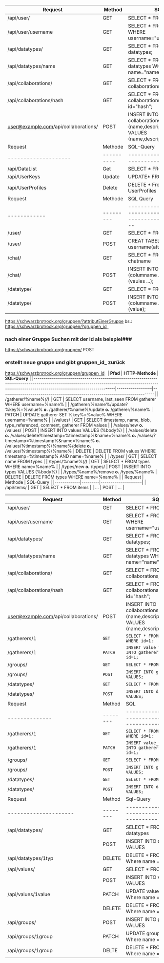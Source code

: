 | **Request**                          | **Method** | **SQL**                                                                                   |
|--------------------------------------|------------|-------------------------------------------------------------------------------------------|
| /api/user/                           | GET        | SELECT * FROM user;                                                                       |
| /api/user/username                   | GET        | SELECT * FROM user WHERE username="username";                                             |
| /api/datatypes/                      | GET        | SELECT * FROM datatypes;                                                                  |
| /api/datatypes/name                  | GET        | SELECT * FROM datatypes WHERE name="name";                                                |
| /api/collaborations/                 | GET        | SELECT * FROM collaborations;                                                             |
| /api/collaborations/hash             | GET        | SELECT * FROM collaborations WHERE id="hash";                                             |
| user@example.com/api/collaborations/ | POST       | INSERT INTO collaborations (name,description, picture) VALUES (name,description,picture); |
| Request            | Methode  | SQL-Query                   |   |   |   |   |   |   |   |
|--------------------|----------|-----------------------------|---|---|---|---|---|---|---|
| /api/DataList      | Get      | SELECT * FROM DataList      |   |   |   |   |   |   |   |
| /api/UserKeys      | Update   | UPDATE* FROM UserKeys       |   |   |   |   |   |   |   |
| /api/UserProfiles  | Delete   | DELETE * From UserProfiles  |   |   |   |   |   |   |   |
| Request    | Methode | SQL Query                                                 |   |   |   |   |   |   |   |
|------------|---------|-----------------------------------------------------------|---|---|---|---|---|---|---|
| /user/     | GET     | SELECT * FROM user                                        |   |   |   |   |   |   |   |
| /user/     | POST    | CREAT TABEL username(attribute)                           |   |   |   |   |   |   |   |
| /chat/     | GET     | SELECT * FROM chatname                                    |   |   |   |   |   |   |   |
| /chat/     | POST    | INSERT INTO chatname (columname ...) VALUES (vaules ...); |   |   |   |   |   |   |   |
| /datatype/ | GET     | SELECT * FROM datatype                                    |   |   |   |   |   |   |   |
| /datatype/ | POST    | INSERT INTO datatype (columname ...) VALUES (value);      |   |   |   |   |   |   |   |
https://schwarzbrotrock.org/gruppen/?attributEinerGruppe
bs.: https://schwarzbrotrock.org/gruppen/?gruppen_id_
### nach einer Gruppe Suchen mit der id als beispiel###       

https://schwarzbrotrock.org/gruppen/          POST 
### erstellt neue gruppe und gibt gruppen_id_ zurück


https://schwarzbrotrock.org/gruppen/gruppen_id_
| **Pfad**                                                                                                                                                                                            | **HTTP-Methode** | **SQL-Query**                                                                |
|-----------------------------------------------------------------------------------------------------------------------------------------------------------------------------------------------------|------------------|------------------------------------------------------------------------------|
| /gatherer/%name%*(/)*                                                                                                                                                                               | GET              | SELECT username, last_seen FROM gatherer WHERE username=%name%               |
| /gatherer/%name%/update?%key%=%value% **o.** /gatherer/%name%/update **o.** /gatherer/%name%                                                                                                        | PATCH            | UPDATE gatherer SET %key%=%value% WHERE username=%name%                      |
| /values/                                                                                                                                                                                            | GET              | SELECT timestamp, name, blob, type_referenced, comment, gatherer FROM values |
| /values/new **o.** /values/                                                                                                                                                                         | POST             | INSERT INTO values VALUES (%body%)                                           |
| /values/delete **o.** /values/delete?timestamp=%timestamp%&name=%name% **o.** /values/?timestamp=%timestamp%&name=%name% **o.** /values/%timestamp%/%name%/delete **o.** /values/%timestamp%/%name% | DELETE           | DELETE FROM values WHERE timestamp=%timestamp% AND name=%name%               |
| /types/                                                                                                                                                                                             | GET              | SELECT name FROM types                                                       |
| /types/%name%*(/)*                                                                                                                                                                                  | GET              | SELECT * FROM types WHERE name=%name%                                        |
| /types/new **o.** /types/                                                                                                                                                                           | POST             | INSERT INTO types VALUES (%body%)                                            |
| /types/%name%/remove **o.** /types/%name%                                                                                                                                                           | DELETE           | DELETE FROM types WHERE name=%name%                                          |
| Request     | Methode | SQL-Query           |
|-------------|---------|---------------------|
| /api/items/ | GET     | SELECT * FROM items |
| ...         | POST    | ...                 |

| **Request**                          | **Method** | **SQL**                                                                                   |
|--------------------------------------|------------|-------------------------------------------------------------------------------------------|
| /api/user/                           | GET        | SELECT * FROM user;                                                                       |
| /api/user/username                   | GET        | SELECT * FROM user WHERE username="username";                                             |
| /api/datatypes/                      | GET        | SELECT * FROM datatypes;                                                                  |
| /api/datatypes/name                  | GET        | SELECT * FROM datatypes WHERE name="name";                                                |
| /api/collaborations/                 | GET        | SELECT * FROM collaborations;                                                             |
| /api/collaborations/hash             | GET        | SELECT * FROM collaborations WHERE id="hash";                                             |
| user@example.com/api/collaborations/ | POST       | INSERT INTO collaborations (name,description, picture) VALUES (name,description,picture); |
| /gatherers/1 | ```GET```    | ```SELECT * FROM gatherers WHERE id=1;```               |
| /gatherers/1 | ```PATCH```  | ```INSERT value_to_change INTO gatherers WHERE id=1;``` |
| /groups/     | ```GET```    | ```SELECT * FROM groups;```                             |
| /groups/     | ```POST```   | ```INSERT INTO groups VALUES;```                        |
| /datatypes/  | ```GET```    | ```SELECT * FROM datatypes;```                          |
| /datatypes/  | ```POST```   | ```INSERT INTO datatypes VALUES;```                     |
| Request      | Method | SQL                                               |
|--------------|--------|---------------------------------------------------|
| /gatherers/1 | ```GET```    | ```SELECT * FROM gatherers WHERE id=1;```               |
| /gatherers/1 | ```PATCH```  | ```INSERT value_to_change INTO gatherers WHERE id=1;``` |
| /groups/     | ```GET```    | ```SELECT * FROM groups;```                             |
| /groups/     | ```POST```   | ```INSERT INTO groups VALUES;```                        |
| /datatypes/  | ```GET```    | ```SELECT * FROM datatypes;```                          |
| /datatypes/  | ```POST```   | ```INSERT INTO datatypes VALUES;```                     |
| Request             | Method | Sql-Query                                      | 
|---------------------|--------|------------------------------------------------|
| /api/datatypes/     | GET    | SELECT * FROM datatypes                        |   
|                     | POST   | INSERT INTO datatypes VALUES                   |   
| /api/datatypes/1typ | DELETE | DELETE * FROM datatyp Where name = 1typ        |   
| /api/values/      | GET    | SELECT * FROM values                         |   
|                     | POST   | INSERT INTO values VALUES                    |   
| /api/values/1value  | PATCH  | UPDATE values SET ...=...  Where name = 1value |   
|                     | DELETE | DELETE * FROM values Where name = 1value     |  
| /api/groups/        | POST   | INSERT INTO groups VALUES                      |   
| /api/groups/1group  | PATCH  | UPDATE groups SET ...=...  Where name = 1group |  
| /api/groups/1group  | DELTE  | DELETE * FROM groups Where name = 1group       |   
